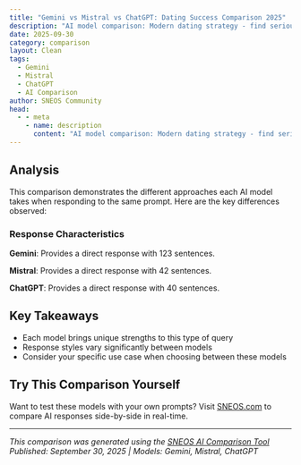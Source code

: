 ```yaml
---
title: "Gemini vs Mistral vs ChatGPT: Dating Success Comparison 2025"
description: "AI model comparison: Modern dating strategy - find serious relationship in 2025..."
date: 2025-09-30
category: comparison
layout: Clean
tags:
  - Gemini
  - Mistral
  - ChatGPT
  - AI Comparison
author: SNEOS Community
head:
  - - meta
    - name: description
      content: "AI model comparison: Modern dating strategy - find serious relationship in 2025..."
---
```


<ChatComparison
  title="Gemini vs Mistral vs ChatGPT: Dating Success Comparison 2025"
  prompt="Modern dating strategy - find serious relationship in 2025"
  :responses='{
    "Gemini": "Okay, finding a serious relationship in 2025 requires a proactive and strategic approach. Here\u0027s a modern dating strategy, broken down into key areas, to help you navigate the current landscape:\n\n**I. Self-Reflection and Preparation:**\n\n*   **Know Yourself:**  This is *crucial*.\n    *   **Values:** What are your core values (honesty, family, adventure, career, creativity, etc.)?  What values are *non-negotiable* in a partner?\n    *   **Needs \u0026 Wants:**  What do you *need* in a relationship (security, emotional connection, intellectual stimulation)?  What are your *wants* (sense of humor, similar hobbies, specific physical traits)?  Differentiate between the two.\n    *   **Relationship History:**  Reflect on past relationships. What worked? What didn\u0027t? What patterns do you see? What lessons have you learned? This helps you avoid repeating mistakes.\n    *   **Dealbreakers:**  Be clear about your dealbreakers (e.g., substance abuse, disrespect, unwillingness to commit).  Stick to them.\n    *   **Ideal Relationship Vision:**  Imagine your ideal relationship.  How does it look?  How does it feel?  What do you do together?  This vision helps you focus your search.\n    *   **Self-Work:**  Are there any areas you need to work on yourself?  Insecurity, communication skills, emotional regulation?  Addressing these will make you a better partner.\n\n*   **Define Your Relationship Goals:**\n    *   **Long-Term Commitment:** Are you seeking marriage, long-term partnership, or something else?  Be honest with yourself and potential partners.\n    *   **Timeline:** While you can\u0027t force things, having a general idea of your timeline (e.g., \u0022I\u0027d like to be in a committed relationship within a year\u0022) can help you stay focused.\n    *   **Family Plans:** Do you want children? If so, this is a crucial conversation to have relatively early on.\n*   **Upgrade Your Profile (Online Presence):**  Even if you plan on meeting people offline, having a strong online presence is important in the digital age.\n    *   **Honest and Authentic Representation:**  Use recent, clear photos that accurately reflect who you are.  Avoid heavily filtered pictures.\n    *   **Compelling Bio:**  Write a bio that showcases your personality, interests, and what you\u0027re looking for.  Be specific and avoid generic clich\u00E9s.\n    *   **Positive and Approachable:**  Project positivity and warmth.  Avoid negativity or complaining.\n    *   **Highlight Your Values:** Subtly weave your values into your profile. For example, if you value travel, include a picture of you traveling and briefly mention it.\n    *   **Be Open to Different Apps/Sites:** Match.com is still viable, Bumble, Hinge, OkCupid.\n    *   **LinkedIn Profile:**  Keep your LinkedIn profile up-to-date and professional.  It can be a valuable tool for networking and making connections, although not the primary place to date.\n\n**II. Strategic Dating App Usage (If Applicable):**\n\n*   **Choose the Right Platform(s):**  Different apps cater to different audiences.\n    *   **Hinge:** Marketed as \u0022the app designed to be deleted,\u0022 focuses on meaningful connections.\n    *   **Bumble:** Women initiate contact, which can be empowering.\n    *   **Match.com:**  Generally attracts a more mature and commitment-minded audience.\n    *   **OkCupid:** Uses a detailed questionnaire to match users based on compatibility.\n*   **Optimize Your Profile:**\n    *   **High-Quality Photos:** Use a variety of photos that show your personality and interests. Include at least one clear headshot and one full-body shot.\n    *   **Engaging Prompts/Questions:**  Answer prompts thoughtfully and creatively. Use them as an opportunity to showcase your personality and spark conversation.\n*   **Be Proactive:**\n    *   **Initiate Contact:**  Don\u0027t just wait for others to reach out. Send thoughtful messages that show you\u0027ve read their profile.\n    *   **Ask Open-Ended Questions:**  Encourage conversation by asking questions that require more than a yes/no answer.\n*   **Filter Effectively:**\n    *   **Use Filters:**  Set filters based on your non-negotiables (age, location, height, education, etc.).\n    *   **Read Profiles Carefully:**  Pay attention to red flags and inconsistencies.\n*   **Be Efficient:**\n    *   **Limit Time Spent Swiping:**  Set a timer and avoid spending hours mindlessly swiping.\n    *   **Focus on Quality Over Quantity:**  It\u0027s better to have a few meaningful conversations than dozens of superficial ones.\n*   **Move Offline Quickly:**\n    *   **Suggest a Date:**  If you\u0027re having a good conversation, suggest meeting up in person within a week or two.\n    *   **Video Chat First:**  Consider a short video chat to verify that the person is who they say they are and to get a better sense of their personality.\n\n**III. Offline Strategies:**\n\n*   **Expand Your Social Circle:**\n    *   **Join Clubs and Groups:**  Find groups related to your interests (hiking, book clubs, photography, volunteering, etc.).\n    *   **Take Classes:**  Learn a new skill or hobby.\n    *   **Attend Events:**  Go to concerts, festivals, workshops, and other events in your area.\n    *   **Reconnect with Old Friends:**  Reach out to people you\u0027ve lost touch with.\n    *   **Say Yes More Often:**  Be open to new experiences and opportunities to meet people.\n*   **Leverage Your Existing Network:**\n    *   **Let Friends Know You\u0027re Dating:**  Ask your friends if they know anyone who might be a good match.\n    *   **Attend Social Gatherings:**  Go to parties, weddings, and other events where you can meet new people.\n*   **Be Approachable:**\n    *   **Smile and Make Eye Contact:**  Show that you\u0027re open to meeting new people.\n    *   **Engage in Conversation:**  Start conversations with people you encounter in your daily life.\n    *   **Be Yourself:**  Don\u0027t try to be someone you\u0027re not.\n*   **Volunteer:**  Giving back to your community is a great way to meet like-minded people.\n*   **Attend Workshops/Seminars focused on relationship building**\n*   **Dating Coaches** - Find a good coach, this can really help.\n\n**IV. Dating Etiquette \u0026 Communication:**\n\n*   **Be Respectful and Honest:**  Treat your dates with respect, even if you\u0027re not interested in a long-term relationship. Be honest about your intentions and expectations.\n*   **Communicate Clearly:**  Express your thoughts and feelings openly and honestly. Avoid playing games or being passive-aggressive.\n*   **Listen Actively:**  Pay attention to what your date is saying and ask follow-up questions. Show that you\u0027re genuinely interested in getting to know them.\n*   **Be Present:**  Put your phone away and focus on your date.\n*   **Be Mindful of Body Language:**  Maintain good eye contact, smile, and use open body language.\n*   **Express Gratitude:**  Thank your date for their time and effort.\n*   **Follow Up Appropriately:**  Send a thank-you text or email after the date.  If you\u0027re interested in seeing them again, let them know.\n*   **Social Media Use:** Be careful with your social media; especially when you first meet someone, don\u0027t tag them in everything, don\u0027t post too many pictures.\n\n**V. Safety and Boundaries:**\n\n*   **Meet in Public Places:**  For the first few dates, meet in well-lit, public places.\n*   **Tell a Friend or Family Member:**  Let someone know where you\u0027re going and who you\u0027re meeting.\n*   **Trust Your Gut:**  If something feels off, don\u0027t hesitate to end the date and leave.\n*   **Set Boundaries:**  Be clear about your boundaries and don\u0027t be afraid to say no.\n*   **Protect Your Personal Information:**  Don\u0027t share your address, phone number, or other personal information until you feel comfortable.\n*   **Use Ride-Sharing Apps Safely:**  Check the driver\u0027s ID and make sure the car matches the description in the app.\n*   **Be Aware of Scams:**  Be wary of people who ask for money or share sob stories.\n\n**VI. Mindset and Perseverance:**\n\n*   **Be Patient:**  Finding a serious relationship takes time. Don\u0027t get discouraged if it doesn\u0027t happen overnight.\n*   **Be Open-Minded:**  Be willing to date people who aren\u0027t your \u0022type.\u0022 You might be surprised.\n*   **Focus on the Positive:**  Concentrate on the positive aspects of dating and the opportunities for growth and connection.\n*   **Practice Self-Care:**  Take care of your physical and emotional well-being.\n*   **Don\u0027t Take Rejection Personally:**  Rejection is a part of dating. It doesn\u0027t mean there\u0027s something wrong with you.\n*   **Learn from Your Experiences:**  Reflect on each date and identify what you liked and what you didn\u0027t.\n*   **Be Optimistic:**  Believe that you will find the right person.\n*   **Don\u0027t Settle:**  Don\u0027t settle for a relationship that doesn\u0027t meet your needs and values.\n\n**VII.  Evolving Trends to Watch for in 2025:**\n\n*   **AI-Powered Matching:**  Dating apps may become even more sophisticated with AI, using data to predict compatibility and suggest matches.\n*   **Metaverse Dating:**  Virtual dating experiences in the metaverse may become more common.\n*   **Hyper-Personalization:**  Dating apps may offer more personalized experiences based on individual preferences and data.\n*   **Increased Focus on Mental Health:**  Dating apps may integrate mental health resources and tools to help users navigate the emotional challenges of dating.\n\nBy combining these strategies, you\u0027ll increase your chances of finding a serious and fulfilling relationship in 2025. Remember to be authentic, patient, and persistent! Good luck!\n",
    "Mistral": "In 2025, the landscape of dating might evolve with new technologies and societal shifts, but the core principles of finding a serious relationship will likely remain the same. Here\u0027s a modern dating strategy that combines timeless relationship advice with contemporary tools:\n\n1. **Self-awareness and Personal Growth:**\n   - Understand your values, values, and what you\u0027re looking for in a partner.\n   - Continuously work on personal growth and self-improvement.\n   - Maintain a positive mindset and be open to new experiences.\n\n2. **Leverage Technology:**\n   - **Dating Apps**: Use reputable dating apps that cater to serious relationships, such as Hinge, Bumble, or eHarmony. Make sure your profile reflects your personality and what you\u0027re looking for.\n   - **Video Dating**: As people become more comfortable with video communication, consider virtual dates to pre-screen potential partners before meeting in person.\n   - **AI Matchmaking**: Keep an eye out for advancements in AI-driven matchmaking services, which may provide more personalized matches.\n\n3. **Build a Strong Network:**\n   - Join clubs, classes, or meetup groups that cater to your interests.\n   - Attend social events and expand your circle of friends \u2013 they can introduce you to potential partners.\n   - Leverage your professional network for social connections.\n\n4. **Effective Communication:**\n   - Be clear and honest about your intentions from the start.\n   - Practice active listening when engaging with potential partners.\n   - Be open about your values, goals, and expectations for the relationship.\n\n5. **Date with Purpose:**\n   - Prioritize quality over quantity \u2013 focus on getting to know people genuinely interested in you.\n   - Plan engaging dates that allow you to connect on a deeper level.\n   - Be consistent \u2013 follow through on your words and actions.\n\n6. **Emotional Intelligence:**\n   - Be aware of your own emotions and those of others.\n   - Develop empathy and understanding for your partner\u0027s perspective.\n   - Practice open and non-judgmental communication.\n\n7. **Patience and Resilience:**\n   - Finding the right partner takes time, so be patient.\n   - Learn from each dating experience and use it to refine your approach.\n   - Stay positive and don\u0027t let setbacks discourage you.\n\n8. **Safety First:**\n   - Always prioritize your safety when meeting new people.\n   - Meet in public places and trust your instincts.\n   - Be cautious when sharing personal information.\n\n9. **Stay Informed:**\n   - Keep up-to-date with the latest trends and tools in dating.\n   - Read relevant books, articles, and blogs to enhance your understanding of modern relationships.\n\n10. **Be Genuine and Authentic:**\n    - Embrace your uniqueness and be true to yourself.\n    - Allow your personality to shine through in your interactions.\n    - Build connections based on authenticity and mutual understanding.\n\nBy combining these strategies with contemporary dating tools, you\u0027ll be well-equipped to navigate the dating scene in 2025 and find a serious relationship.",
    "ChatGPT": "Finding a serious relationship in 2025 involves a combination of self-awareness, clear communication, and effectively utilizing both traditional and modern tools. Here\u2019s a modern dating strategy to help you find a meaningful partnership:\n\n### 1. **Know Yourself and What You Want**\n- **Reflect on your values and goals:** Understand what qualities you want in a partner and what kind of relationship you\u2019re seeking.\n- **Work on self-improvement:** Confidence and emotional readiness make you more attractive and help you build a strong foundation.\n- **Set realistic expectations:** Know that no one is perfect; focus on compatibility over idealization.\n\n### 2. **Leverage Technology Wisely**\n- **Choose the right dating apps:** Use platforms that emphasize serious relationships (e.g., Hinge, Coffee Meets Bagel, eHarmony).\n- **Create an authentic profile:** Use clear photos and write an honest, engaging bio that reflects your personality and values.\n- **Be proactive and selective:** Initiate conversations with those who truly align with your values and goals, avoid ghosting but also don\u2019t invest time in non-serious matches.\n\n### 3. **Communicate Clearly and Early**\n- **State your intentions upfront:** When you start talking to someone, be clear about wanting a serious relationship.\n- **Ask meaningful questions:** Go beyond small talk; explore values, life goals, relationship expectations, and dealbreakers.\n- **Practice active listening:** Show genuine interest and empathy to build trust and rapport.\n\n### 4. **Balance Online and Offline Interactions**\n- **Meet in person early but safely:** Move from texting to video calls, then to in-person dates to build real connection.\n- **Engage in activities you enjoy:** Join clubs, classes, or community events related to your interests to meet like-minded people.\n- **Expand your social circle:** Sometimes friends or colleagues can introduce you to potential partners.\n\n### 5. **Be Patient and Persistent**\n- **Don\u2019t rush:** Take time to truly get to know someone before making commitments.\n- **Learn from experiences:** Reflect on past relationships and dates to understand what works and what doesn\u2019t.\n- **Stay positive:** Dating can be challenging, but maintaining an optimistic attitude attracts positive energy.\n\n### 6. **Prioritize Emotional Intelligence**\n- **Manage your emotions:** Handle rejection gracefully and avoid coming on too strong.\n- **Recognize red flags early:** Trust your intuition and avoid toxic or incompatible partners.\n- **Build mutual respect:** Healthy relationships are built on respect, trust, and shared effort.\n\n### 7. **Focus on Long-Term Compatibility**\n- **Evaluate lifestyle alignment:** Consider factors like finances, career goals, family planning, and values.\n- **Discuss dealbreakers early:** Don\u2019t avoid discussions on major issues such as religion, children, or politics.\n- **Build friendship first:** A strong friendship can be the foundation of a lasting romantic relationship.\n\n---\n\n### Quick Tips Summary:\n- Self-reflect and know your relationship goals.\n- Use dating apps geared toward serious dating.\n- Be honest and clear about intentions.\n- Communicate deeply and meet safely in real life.\n- Be patient, learn from experiences, and remain positive.\n- Develop emotional intelligence and spot red flags.\n- Ensure long-term values and lifestyles align.\n\nBy combining self-awareness with the smart use of technology and mindful communication, you can increase your chances of finding a serious relationship in 2025. Good luck!"
  }'
  published-date="16:41"
/>

## Analysis

This comparison demonstrates the different approaches each AI model takes when responding to the same prompt. Here are the key differences observed:

### Response Characteristics

**Gemini**: Provides a direct response with 123 sentences. 

**Mistral**: Provides a direct response with 42 sentences. 

**ChatGPT**: Provides a direct response with 40 sentences. 

## Key Takeaways

- Each model brings unique strengths to this type of query
- Response styles vary significantly between models
- Consider your specific use case when choosing between these models

## Try This Comparison Yourself

Want to test these models with your own prompts? Visit [SNEOS.com](https://sneos.com) to compare AI responses side-by-side in real-time.

---

*This comparison was generated using the [SNEOS AI Comparison Tool](https://sneos.com)*
*Published: September 30, 2025 | Models: Gemini, Mistral, ChatGPT*
